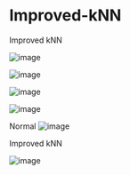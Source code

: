# Improved-kNN
Improved  kNN

![image](https://github.com/user-attachments/assets/21c0e6be-f9b0-468a-a404-1fe43610c27d)

![image](https://github.com/user-attachments/assets/797e180b-9f39-4022-bfb7-a6f2d5ea611f)

![image](https://github.com/user-attachments/assets/58b50960-3069-4644-8b89-c536c8085ba4)


![image](https://github.com/user-attachments/assets/2e14b7d1-9b72-4a30-ac72-cfee1b9561f2)


Normal 
![image](https://github.com/user-attachments/assets/9eadceb8-a4cc-400a-a373-4373a75c0d7a)

Improved  kNN

![image](https://github.com/user-attachments/assets/a42c1988-9c69-47b1-abf4-d9154836df9e)


